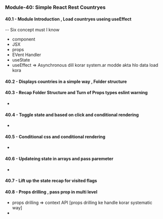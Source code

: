 ### Module-40: Simple React Rest Countryes

#### 40.1 - Module Introduction , Load countryes useing useEffect
-- Six concept must I know
- component
- JSX
- props
- EVent Handler
- useState
- useEffect => Asynchronous dill korar system.ar modde akta hlo data load kora

#### 40.2 - Displays countries in a simple way , Folder structure

#### 40.3 - Recap Folder Structure and Turn of Props types eslint warning
- 

#### 40.4 - Toggle state and based on click and conditional rendering
- 
#### 40.5 - Conditional css and conditional rendering
- 
#### 40.6 - Updateing state in arrays and pass paremeter
-
#### 40.7 - Lift up the state recap for visited flags

#### 40.8 - Props drilling , pass prop in multi level
- props drilling => context API [props drilling ke handle korar systematic way]
-
